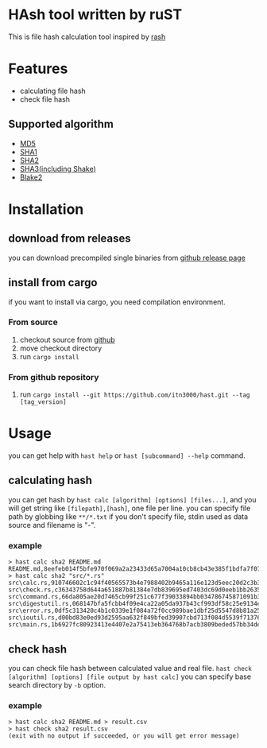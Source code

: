# HAsh tool written by ruST

This is file hash calculation tool inspired by [rash](https://github.com/themadprofessor/rash)

# Features

* calculating file hash
* check file hash

## Supported algorithm

* [MD5](https://en.wikipedia.org/wiki/MD5)
* [SHA1](https://en.wikipedia.org/wiki/SHA-1)
* [SHA2](https://en.wikipedia.org/wiki/SHA-2)
* [SHA3(including Shake)](https://en.wikipedia.org/wiki/SHA-3)
* [Blake2](https://en.wikipedia.org/wiki/BLAKE_(hash_function)#BLAKE2)

# Installation

## download from releases

you can download precompiled single binaries from [github release page](https://github.com/itn3000/hast/releases)

## install from cargo

if you want to install via cargo, you need compilation environment.

### From source

1. checkout source from [github](https://github.com/itn3000/hast)
2. move checkout directory
3. run `cargo install`

### From github repository

1. run `cargo install --git https://github.com/itn3000/hast.git --tag [tag_version]`

# Usage

you can get help with `hast help` or `hast [subcommand] --help` command.

## calculating hash

you can get hash by `hast calc [algorithm] [options] [files...]`,
and you will get string like `[filepath],[hash]`, one file per line.
you can specify file path by globbing like `**/*.txt`
if you don't specify file, stdin used as data source and filename is "-".

### example

```
> hast calc sha2 README.md
README.md,8eefeb014f5bfe970f069a2a23433d65a7004a10cb8cb43e385f1bdfa7f077cb
> hast calc sha2 "src/*.rs"
src\calc.rs,910746602c1c94f40565573b4e7988402b9465a116e123d5eec20d2c3b301f13
src\check.rs,c36343758d644a651887b81384e7db839695ed7403dc69d0eeb1bb263594db91
src\command.rs,66da805ae20d7465cb99f251c677f39033894bb034786745871091b3dca59cdf
src\digestutil.rs,068147bfa5fcbb4f09e4ca22a05da937b43cf993df58c25e9134e1d98ebdc3b3
src\error.rs,0df5c313420c4b1c0339e1f084a72f0cc989bae1dbf25d5547d8b81a25eafc30
src\ioutil.rs,d00bd83e0ed93d2595aa632f849bfed39907cbd713f084d5539f71376ab6a92f
src\main.rs,1b6927fc80923413e4407e2a75413eb364768b7acb3809beded57bb34de05753
```

## check hash

you can check file hash between calculated value and real file.
`hast check [algorithm] [options] [file output by hast calc]`
you can specify base search directory by `-b` option.

### example

```
> hast calc sha2 README.md > result.csv
> hast check sha2 result.csv
(exit with no output if succeeded, or you will get error message)
```
